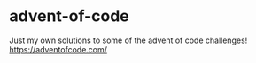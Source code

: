 # advent-of-code
Just my own solutions to some of the advent of code challenges!
https://adventofcode.com/
